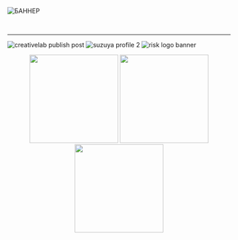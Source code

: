 ![БАННЕР](https://github.com/user-attachments/assets/64a77f73-2d14-4459-831d-03e64403a4b3)

<br/>
<hr>

![creativelab publish post](https://github.com/user-attachments/assets/5454c1ed-b897-4daa-b937-c48dcde3b7ea) ![suzuya profile 2](https://github.com/user-attachments/assets/d2db0430-eac4-4e9c-82de-90bd685580a9) ![risk logo banner](https://github.com/user-attachments/assets/f63c7168-98db-41c3-8678-c3dde3d0c7f7)

<p align="center">
  <img src="[https://example.com/image1.jpg](https://github.com/user-attachments/assets/5454c1ed-b897-4daa-b937-c48dcde3b7ea)" width="200"/>
  <img src="[https://example.com/image2.jpg](https://github.com/user-attachments/assets/d2db0430-eac4-4e9c-82de-90bd685580a9)" width="200"/>
  <img src="[https://example.com/image3.jpg](https://github.com/user-attachments/assets/f63c7168-98db-41c3-8678-c3dde3d0c7f7)" width="200"/>
</p>
